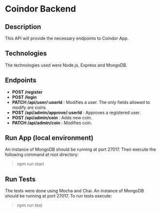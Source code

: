 # Coindor Backend

## Description

This API will provide the necessary endpoints to Coindor App.

## Technologies

The technologies used were Node.js, Express and MongoDB.

## Endpoints

- **POST /register**
- **POST /login**
- **PATCH /api/user/:userId** : Modifies a user. The only fields allowed to modify are coins.
- **POST /api/admin/approve/:userId** : Approves a registered user.
- **POST /api/admin/coin** : Adds new coin.
- **PATCH /api/admin/coin** : Modifies coin.

## Run App (local environment)

An instance of MongoDB should be running at port 27017. Then execute the following command at root directory:

> npm run start

## Run Tests

The tests were done using Mocha and Chai. An instance of MongoDB should be running at port 27017.
To run tests execute:

> npm run test